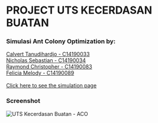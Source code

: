 # PROJECT UTS KECERDASAN BUATAN
<h3>Simulasi Ant Colony Optimization by:</h3>

[Calvert Tanudihardjo - C14190033](https://www.instagram.com/vertfrag/)
<br>[Nicholas Sebastian - C14190034](https://www.instagram.com/nicsv/)
<br>[Raymond Christopher - C14190083](https://www.instagram.com/raymondchristoper_20/)
<br>[Felicia Melody - C14190089](https://www.instagram.com/feliciamelodys/)
<br><br>
[Click here to see the simulation page](https://luvnyen.github.io/AntColonyOptimization/)


### Screenshot
![UTS Kecerdasan Buatan - ACO](https://user-images.githubusercontent.com/56993480/145030915-7c938f8a-82f1-4c77-9a4a-54701a9afd74.png)
